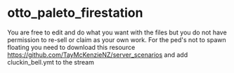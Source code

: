 # otto_paleto_firestation

You are free to edit and do what you want with the files but you do not have permission to re-sell or claim as your own work.
For the ped's not to spawn floating you need to download this resource https://github.com/TayMcKenzieNZ/server_scenarios and add cluckin_bell.ymt to the stream
